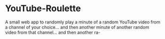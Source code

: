 # YouTube-Roulette
A small web app to randomly play a minute of a random YouTube video from a channel of your choice... and then another minute of another random video from that channel... and then another ra-
